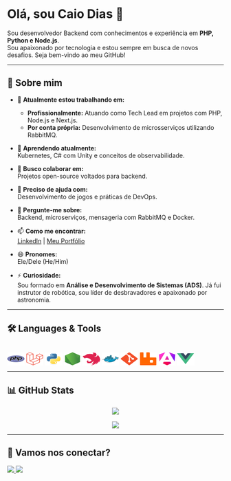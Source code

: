 # Olá, sou Caio Dias 👋  
Sou desenvolvedor Backend com conhecimentos e experiência em **PHP, Python e Node.js**.  
Sou apaixonado por tecnologia e estou sempre em busca de novos desafios. Seja bem-vindo ao meu GitHub!

---

## 📝 Sobre mim

- 🔭 **Atualmente estou trabalhando em:**  
  - **Profissionalmente:** Atuando como Tech Lead em projetos com PHP, Node.js e Next.js.  
  - **Por conta própria:** Desenvolvimento de microsserviços utilizando RabbitMQ.  

- 🌱 **Aprendendo atualmente:**  
  Kubernetes, C# com Unity e conceitos de observabilidade.  

- 👯 **Busco colaborar em:**  
  Projetos open-source voltados para backend.

- 🤔 **Preciso de ajuda com:**  
  Desenvolvimento de jogos e práticas de DevOps.

- 💬 **Pergunte-me sobre:**  
  Backend, microserviços, mensageria com RabbitMQ e Docker.

- 📫 **Como me encontrar:**  
  [LinkedIn](https://www.linkedin.com/in/caio-cesar-lorenzon-dias/) | [Meu Portfólio](https://caiocldias.github.io/)  

- 😄 **Pronomes:**  
  Ele/Dele (He/Him)  

- ⚡ **Curiosidade:**  
  Sou formado em **Análise e Desenvolvimento de Sistemas (ADS)**. Já fui instrutor de robótica, sou líder de desbravadores e apaixonado por astronomia.  

---

## 🛠️ Languages & Tools

<div style="display: inline_block"><br>
  <img align="center" alt="PHP" height="30" width="40" src="https://raw.githubusercontent.com/devicons/devicon/master/icons/php/php-original.svg">
  <img align="center" alt="Laravel" height="30" width="40" src="https://raw.githubusercontent.com/devicons/devicon/master/icons/laravel/laravel-original.svg">
  <img align="center" alt="Python" height="30" width="40" src="https://raw.githubusercontent.com/devicons/devicon/master/icons/python/python-original.svg">
  <img align="center" alt="Node.js" height="30" width="40" src="https://raw.githubusercontent.com/devicons/devicon/master/icons/nodejs/nodejs-original.svg">
  <img align="center" alt="NestJS" height="30" width="40" src="https://raw.githubusercontent.com/devicons/devicon/master/icons/nestjs/nestjs-original.svg">
  <img align="center" alt="Docker" height="30" width="40" src="https://raw.githubusercontent.com/devicons/devicon/master/icons/docker/docker-original.svg">
  <img align="center" alt="Git" height="30" width="40" src="https://raw.githubusercontent.com/devicons/devicon/master/icons/git/git-original.svg">
  <img align="center" alt="RabbitMQ" height="30" width="40" src="https://raw.githubusercontent.com/devicons/devicon/master/icons/rabbitmq/rabbitmq-original.svg">
  <img align="center" alt="Angular" height="30" width="40" src="https://raw.githubusercontent.com/devicons/devicon/master/icons/angular/angular-original.svg">
  <img align="center" alt="Vue.js" height="30" width="40" src="https://raw.githubusercontent.com/devicons/devicon/master/icons/vuejs/vuejs-original.svg">
</div>

---

## 📊 GitHub Stats

<p align="center">
  <a href="https://github.com/anuraghazra/github-readme-stats">
    <img align="center" src="https://github-readme-stats.vercel.app/api?username=CaioCLDias&count_private=true&show_icons=true&theme=vue-dark" />
  </a>
</p>

<p align="center">
  <a href="https://github.com/anuraghazra/convoychat">
    <img align="center" src="https://github-readme-stats.vercel.app/api/top-langs/?username=CaioCLDias&layout=compact&hide=pascal&theme=vue-dark" />
  </a>
</p>

---

## 🤝 Vamos nos conectar?

<p align="left">
  <a href="https://www.linkedin.com/in/caio-cesar-lorenzon-dias/">
    <img src="https://img.shields.io/badge/LinkedIn-0077B5?style=for-the-badge&logo=linkedin&logoColor=white">
  </a>
  <a href="https://caiocldias.github.io/">
    <img src="https://img.shields.io/badge/Portfólio-24292E?style=for-the-badge&logo=github&logoColor=white">
  </a>
</p>
